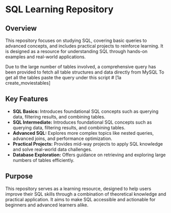 # SQL Learning Repository

## Overview
This repository focuses on studying SQL, covering basic queries to advanced concepts, and includes practical projects to reinforce learning. 
It is designed as a resource for understanding SQL through hands-on examples and real-world applications.

Due to the large number of tables involved, a comprehensive query has been provided to fetch all table structures and data directly from MySQL
To get all the tables paste the query under this script # [1a create_moviestables]

## Key Features
- **SQL Basics:** Introduces foundational SQL concepts such as querying data, filtering results, and combining tables.
- **SQL Intermediate:** Introduces foundational SQL concepts such as querying data, filtering results, and combining tables.
- **Advanced SQL:** Explores more complex topics like nested queries, advanced joins, and performance optimization.
- **Practical Projects:** Provides mid-way projects to apply SQL knowledge and solve real-world data challenges.
- **Database Exploration:** Offers guidance on retrieving and exploring large numbers of tables efficiently.


## Purpose
This repository serves as a learning resource, designed to help users improve their SQL skills through a combination of theoretical knowledge and practical application. 
It aims to make SQL accessible and actionable for beginners and advanced learners alike.
